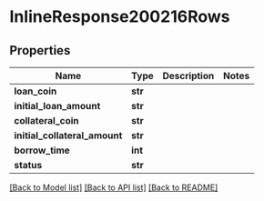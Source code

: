 # InlineResponse200216Rows

## Properties
Name | Type | Description | Notes
------------ | ------------- | ------------- | -------------
**loan_coin** | **str** |  | 
**initial_loan_amount** | **str** |  | 
**collateral_coin** | **str** |  | 
**initial_collateral_amount** | **str** |  | 
**borrow_time** | **int** |  | 
**status** | **str** |  | 

[[Back to Model list]](../README.md#documentation-for-models) [[Back to API list]](../README.md#documentation-for-api-endpoints) [[Back to README]](../README.md)

